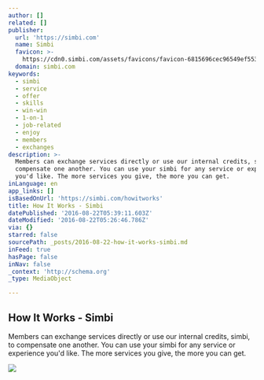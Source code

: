 ```yaml
---
author: []
related: []
publisher:
  url: 'https://simbi.com'
  name: Simbi
  favicon: >-
    https://cdn0.simbi.com/assets/favicons/favicon-6815696cec96549ef55328d5707e423e02539632fe5573ce872c84a4fe15440b.ico
  domain: simbi.com
keywords:
  - simbi
  - service
  - offer
  - skills
  - win-win
  - 1-on-1
  - job-related
  - enjoy
  - members
  - exchanges
description: >-
  Members can exchange services directly or use our internal credits, simbi, to
  compensate one another. You can use your simbi for any service or experience
  you'd like. The more services you give, the more you can get.
inLanguage: en
app_links: []
isBasedOnUrl: 'https://simbi.com/howitworks'
title: How It Works - Simbi
datePublished: '2016-08-22T05:39:11.603Z'
dateModified: '2016-08-22T05:26:46.786Z'
via: {}
starred: false
sourcePath: _posts/2016-08-22-how-it-works-simbi.md
inFeed: true
hasPage: false
inNav: false
_context: 'http://schema.org'
_type: MediaObject

---
```

<article style=""><h1>How It Works - Simbi</h1><p>Members can exchange services directly or use our internal credits, simbi, to compensate one another. You can use your simbi for any service or experience you'd like. The more services you give, the more you can get.</p><img src="https://cdn0.simbi.com/assets/logo_facebook-b89b8a261171df61af766717a39d890dfe588466844ccbd213d90f9fce58de43.png" /></article>